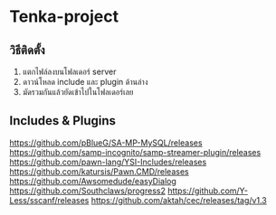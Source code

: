 # Tenka-project

## วิธีติดตั้ง
1. แตกไฟล์ลงบนโฟลเดอร์ server
2. ดาวน์โหลด include และ plugin ด้านล่าง
3. มัดรวมกันแล้วยัดเข้าไปในโฟลเดอร์เลย

## Includes & Plugins
https://github.com/pBlueG/SA-MP-MySQL/releases
https://github.com/samp-incognito/samp-streamer-plugin/releases
https://github.com/pawn-lang/YSI-Includes/releases
https://github.com/katursis/Pawn.CMD/releases
https://github.com/Awsomedude/easyDialog
https://github.com/Southclaws/progress2
https://github.com/Y-Less/sscanf/releases
https://github.com/aktah/cec/releases/tag/v1.3
